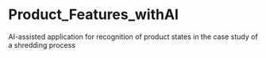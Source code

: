 # Product_Features_withAI
AI-assisted application for recognition of product states in the case study of a shredding process
